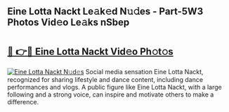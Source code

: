 ## Eine Lotta Nackt Le𝚊k𝚎d N𝚞𝚍es - Part-5W3 Photos Vid𝚎o Le𝚊ks nSbep

# <h2><a href="http://fb6b9tw.evod.top/?m=Eine+Lotta+Nackt">🔗 👉🔴 Eine Lotta Nackt Vid𝚎o Ph𝚘t𝚘s</a></h2>

[![Eine Lotta Nackt N𝚞d𝚎s](https://i.imgur.com/8V9OHl7.gif)](http://fb6b9tw.evod.top/?m=Eine+Lotta+Nackt)
Social media sensation Eine Lotta Nackt, recognized for sharing lifestyle and dance content, including dance performances and vlogs. A public figure like Eine Lotta Nackt, with a large following and a strong voice, can inspire and motivate others to make a difference. 
